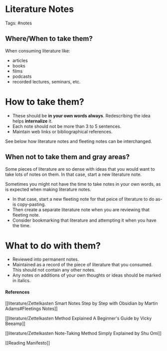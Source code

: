 # Literature Notes
Tags: #notes

## Where/When to take them?
When consuming literature like:
- articles
- books
- films
- podcasts
- recorded lectures, seminars, etc.

# How to take them?
- These should be **in your own words always**. Redescribing the idea helps **internalize** it.
- Each note should not be more than 3 to 5 sentences.
- Maintain web links or bibliographical references.

See below how literature notes and fleeting notes can be interchanged.

## When not to take them and gray areas?
Some pieces of literature are so dense with ideas that you would want to take lots of notes on them. In that case, start a new literature note.

Sometimes you might not have the time to take notes in your own words, as is expected when making literature notes. 
- In that case, start a new fleeting note for that peice of literature to do as-is copy-pasting. 
- Then create a separate literature note when you are reviewing that fleeting note.
- Consider bookmarking that literature and attempting it when you have the time.

# What to do with them?
- Reviewed into permanent notes.
- Maintained as a record of the piece of literature that you consumed. This should not contain any other notes. 
- Any notes on additions of your own thoughts or ideas should be marked in italics.


#### References
[[literature/Zettelkasten Smart Notes Step by Step with Obsidian by Martin Adams#Fleetings Notes]]

[[literature/Zettelkasten Method Explained A Beginner's Guide by Vicky Beeamp]]

[[literature/Zettelkasten Note-Taking Method Simply Explained by Shu Omi]]

[[Reading Manifesto]]